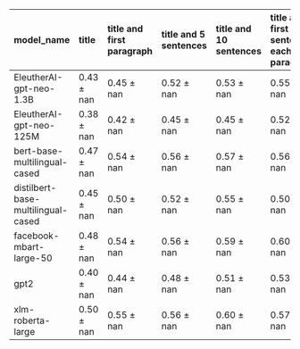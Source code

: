 | model_name                         | title          | title and first paragraph   | title and 5 sentences   | title and 10 sentences   | title and first sentence each paragraph   | raw text           |
|:-----------------------------------|:---------------|:----------------------------|:------------------------|:-------------------------|:------------------------------------------|:-------------------|
| EleutherAI-gpt-neo-1.3B            | 0.43 $\pm$ nan | 0.45 $\pm$ nan              | 0.52 $\pm$ nan          | 0.53 $\pm$ nan           | 0.55 $\pm$ nan                            | 0                  |
| EleutherAI-gpt-neo-125M            | 0.38 $\pm$ nan | 0.42 $\pm$ nan              | 0.45 $\pm$ nan          | 0.45 $\pm$ nan           | 0.52 $\pm$ nan                            | 0.49 $\pm$ nan     |
| bert-base-multilingual-cased       | 0.47 $\pm$ nan | 0.54 $\pm$ nan              | 0.56 $\pm$ nan          | 0.57 $\pm$ nan           | 0.56 $\pm$ nan                            | 0.57 $\pm$ nan     |
| distilbert-base-multilingual-cased | 0.45 $\pm$ nan | 0.50 $\pm$ nan              | 0.52 $\pm$ nan          | 0.55 $\pm$ nan           | 0.50 $\pm$ nan                            | 0.55 $\pm$ nan     |
| facebook-mbart-large-50            | 0.48 $\pm$ nan | 0.54 $\pm$ nan              | 0.56 $\pm$ nan          | 0.59 $\pm$ nan           | 0.60 $\pm$ nan                            | **0.64 $\pm$ nan** |
| gpt2                               | 0.40 $\pm$ nan | 0.44 $\pm$ nan              | 0.48 $\pm$ nan          | 0.51 $\pm$ nan           | 0.53 $\pm$ nan                            | 0.55 $\pm$ nan     |
| xlm-roberta-large                  | 0.50 $\pm$ nan | 0.55 $\pm$ nan              | 0.56 $\pm$ nan          | 0.60 $\pm$ nan           | 0.57 $\pm$ nan                            | 0.61 $\pm$ nan     |